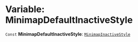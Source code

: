 # Variable: MinimapDefaultInactiveStyle

`Const` **MinimapDefaultInactiveStyle**: [`MinimapInactiveStyle`](/en/auto-docs/minimap-plugin/interfaces/MinimapInactiveStyle.md)
